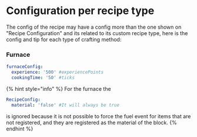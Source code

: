 # Configuration per recipe type

The config of the recipe may have a config more than the one shown on "Recipe Configuration" and its related to its custom recipe type, here is the config and tip for each type of crafting method:

### Furnace

```yaml
furnaceConfig:
  experience: '500' #experiencePoints
  cookingTime: '50' #ticks
```

{% hint style="info" %}
For the furnace the&#x20;

```yaml
RecipeConfig:
  material: 'false' #It will always be true
```

is ignored because it is not possible to force the fuel event for items that are not registered, and they are registered as the material of the block.
{% endhint %}
